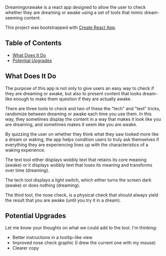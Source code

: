 Dreamingorawake is a react app designed to allow the user to check whether they are dreaming or awake using a set of tools that mimic dream-seeming content.<br>

This project was bootstrapped with [Create React App](https://github.com/facebookincubator/create-react-app).

## Table of Contents

- [What Does It Do](#what-does-it-do)
- [Potential Upgrades](#potential-upgrades)

## What Does It Do

The purpose of this app is not only to give users an easy way to check if they are dreaming or awake, but also to present content that looks dream-like enough to make them question if they are actually awake.

There are three tools to check and two of these the "tech" and "text" tricks, randomize between dreaming or awake each time you use them. In this way, they sometimes display the content in a way that makes it look like you are dreaming, and sometimes makes it seem like you are awake.

By quizzing the user on whether they think what they saw looked more like a dream or waking, the app helps condition users to truly ask themselves if everything they are experiencing lines up with the characteristics of a waking experience.

The text tool either displays wobbly text that retains its core meaning (awake) or it displays wobbly text that loses its meaning and transforms over time (dreaming).

The tech tool displays a light switch, which either turns the screen dark (awake) or does nothing (dreaming).

The third tool, the nose check, is a physical check that should always yield the result that you are awake (until you try it in a dream).

## Potential Upgrades

Let me know your thoughts on what we could add to the tool. I'm thinking:

- Better instructions in a tooltip-like view
- Improved nose check graphic (I drew the current one with my mouse)
- Clearer copy